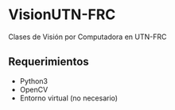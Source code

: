 # VisionUTN-FRC 
 Clases de Visión por Computadora en UTN-FRC 

## Requerimientos 

* Python3 
* OpenCV 
* Entorno virtual (no necesario) 
